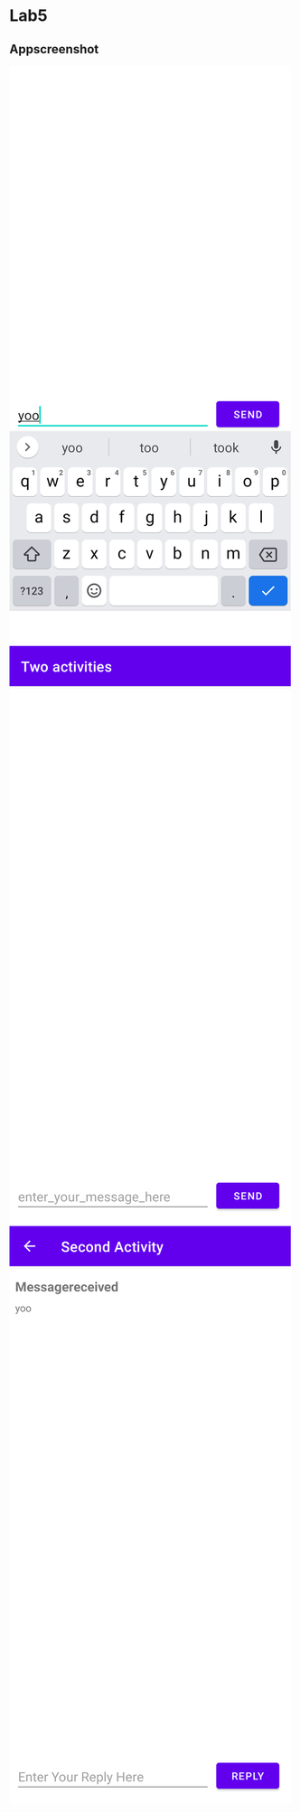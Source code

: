 # Lab5
## Appscreenshot
![](./Lab5_Task2ss1.png)
![](./Lab5_Task2ss2.png)
![](./Lab5_Task2ss3.png)


